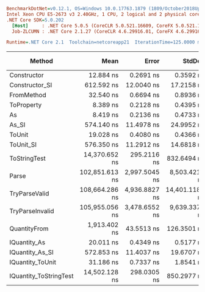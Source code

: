 ``` ini

BenchmarkDotNet=v0.12.1, OS=Windows 10.0.17763.1879 (1809/October2018Update/Redstone5)
Intel Xeon CPU E5-2673 v3 2.40GHz, 1 CPU, 2 logical and 2 physical cores
.NET Core SDK=5.0.202
  [Host]     : .NET Core 5.0.5 (CoreCLR 5.0.521.16609, CoreFX 5.0.521.16609), X64 RyuJIT
  Job-ZLCUMN : .NET Core 2.1.27 (CoreCLR 4.6.29916.01, CoreFX 4.6.29916.03), X64 RyuJIT

Runtime=.NET Core 2.1  Toolchain=netcoreapp21  IterationTime=125.0000 ms  

```
|                 Method |           Mean |         Error |         StdDev |         Median |  Gen 0 | Gen 1 | Gen 2 | Allocated |
|----------------------- |---------------:|--------------:|---------------:|---------------:|-------:|------:|------:|----------:|
|            Constructor |      12.884 ns |     0.2691 ns |      0.3592 ns |      12.802 ns |      - |     - |     - |         - |
|         Constructor_SI |     612.592 ns |    12.0040 ns |     17.2158 ns |     616.042 ns | 0.0203 |     - |     - |     192 B |
|             FromMethod |      32.540 ns |     0.6694 ns |      0.8936 ns |      32.299 ns |      - |     - |     - |         - |
|             ToProperty |       8.389 ns |     0.2128 ns |      0.4395 ns |       8.436 ns |      - |     - |     - |         - |
|                     As |       8.419 ns |     0.2136 ns |      0.4733 ns |       8.461 ns |      - |     - |     - |         - |
|                  As_SI |     574.140 ns |    11.4978 ns |     24.9952 ns |     574.256 ns | 0.0233 |     - |     - |     192 B |
|                 ToUnit |      19.028 ns |     0.4080 ns |      0.4366 ns |      19.034 ns |      - |     - |     - |         - |
|              ToUnit_SI |     576.350 ns |    11.2912 ns |     14.6818 ns |     577.438 ns | 0.0230 |     - |     - |     192 B |
|           ToStringTest |  14,370.652 ns |   295.2116 ns |    832.6494 ns |  14,200.000 ns |      - |     - |     - |     952 B |
|                  Parse | 102,851.613 ns | 2,997.5045 ns |  8,503.4215 ns |  98,900.000 ns |      - |     - |     - |   44816 B |
|          TryParseValid | 108,664.286 ns | 4,936.8827 ns | 14,401.1186 ns | 107,200.000 ns |      - |     - |     - |   44792 B |
|        TryParseInvalid | 105,955.056 ns | 3,478.6552 ns |  9,639.3372 ns | 101,600.000 ns |      - |     - |     - |   44392 B |
|           QuantityFrom |   1,913.402 ns |    43.5513 ns |    126.3501 ns |   1,900.000 ns |      - |     - |     - |      56 B |
|           IQuantity_As |      20.011 ns |     0.4349 ns |      0.5177 ns |      20.053 ns | 0.0035 |     - |     - |      24 B |
|        IQuantity_As_SI |     572.853 ns |    11.4037 ns |     19.6707 ns |     572.221 ns | 0.0228 |     - |     - |     192 B |
|       IQuantity_ToUnit |      31.186 ns |     0.7337 ns |      1.8541 ns |      30.946 ns | 0.0082 |     - |     - |      56 B |
| IQuantity_ToStringTest |  14,502.128 ns |   298.0305 ns |    850.2977 ns |  14,250.000 ns |      - |     - |     - |     952 B |
